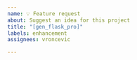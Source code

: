 ```yaml
---
name: 💡 Feature request
about: Suggest an idea for this project
title: "[gen_flask_pro]"
labels: enhancement
assignees: vroncevic

---
```



